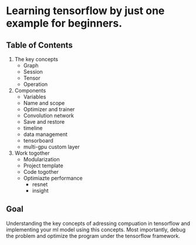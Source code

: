 # Learning tensorflow by just one example for beginners.

## Table of Contents

1. The key concepts
    - Graph
    - Session
    - Tensor
    - Operation
2. Components
    - Variables
    - Name and scope
    - Optimizer and trainer
    - Convolution network
    - Save and restore
    - timeline
    - data management
    - tensorboard
    - multi-gpu
     custom layer
3. Work togother
    - Modularization
    - Project template
    - Code togother
    - Optimiazte performance
        * resnet
        * insight

## Goal
Understanding the key concepts of adressing compuation in tensorflow and implementing your ml model using this concepts. Most importantly, debug the problem and optimize the program under the tensorflow framework.

